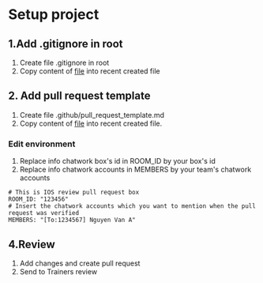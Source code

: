 # Setup project

## 1.Add .gitignore in root
1. Create file .gitignore in root
2. Copy content of [file](https://github.com/framgia/Training-Guideline/blob/master/IOS/setup-project/.gitignore) into recent created file

## 2. Add pull request template
1. Create file .github/pull_request_template.md
2. Copy content of [file](https://github.com/framgia/Training-Guideline/blob/master/IOS/setup-project/pull_request_template.md) into recent created file.

### Edit environment
1. Replace info chatwork box's id in ROOM_ID by your box's id
2. Replace info chatwork accounts in MEMBERS by your team's chatwork accounts
```
# This is IOS review pull request box 
ROOM_ID: "123456"
# Insert the chatwork accounts which you want to mention when the pull request was verified
MEMBERS: "[To:1234567] Nguyen Van A"
```
## 4.Review
1. Add changes and create pull request
2. Send to Trainers review
